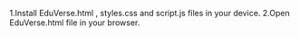 1.Install EduVerse.html ,  styles.css and script.js files in your device.
2.Open EduVerse.html file in your browser.